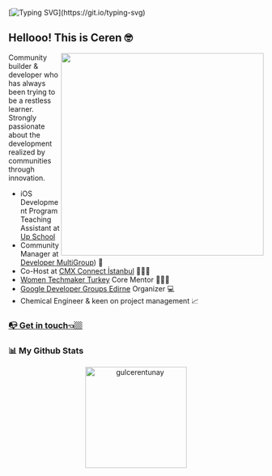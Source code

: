 [![Typing SVG](https://readme-typing-svg.herokuapp.com?size=31&duration=5022&color=2D9FFF&vCenter=true&width=700&lines=Choose+discomfort+for+growth!)](https://git.io/typing-svg)

<h2> Hellooo! This is Ceren 🤓 </h2>

<img align="right" src="https://media.giphy.com/media/kCVIL0CLNWv2E/giphy.gif" width='400'/>


Community builder & developer who has always been trying to be a restless learner. Strongly passionate about the development realized by communities through innovation.

- iOS Development Program Teaching Assistant at [Up School](https://www.upschool.io/)
- Community Manager at [Developer MultiGroup](https://www.instagram.com/devmultigroup/)) 🤩
- Co-Host at [CMX Connect İstanbul](https://events.cmxhub.com/istanbul/) 🙋🏽‍♀️
- [Women Techmaker Turkey](https://www.instagram.com/womentechmakerspower/) Core Mentor 👩🏽‍💻
- [Google Developer Groups Edirne](https://www.instagram.com/gdgedirne/?hl=tr) Organizer 💻
- Chemical Engineer & keen on project management 📈

### [📭 Get in touch👈🏼](https://manylink.co/@cerentunay)


### 📊 My Github Stats

<p align="center">
<a href="https://github.com/gulcerentunay">
  <img height="200em" align="center" src="https://github-readme-stats.vercel.app/api?username=gulcerentunay&show_icons=true&locale=en&theme=algolia&include_all_commits=true&count_private=true" alt="gulcerentunay"/>
  </a>
</p>
